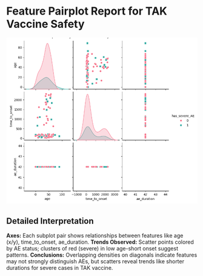 
# Feature Pairplot Report for TAK Vaccine Safety

![Feature Pairplot](../plots/feature_pairplot.png)

## Detailed Interpretation
**Axes:** Each subplot pair shows relationships between features like age (x/y), time_to_onset, ae_duration.
**Trends Observed:** Scatter points colored by AE status; clusters of red (severe) in low age-short onset suggest patterns.
**Conclusions:** Overlapping densities on diagonals indicate features may not strongly distinguish AEs, but scatters reveal trends like shorter durations for severe cases in TAK vaccine.
